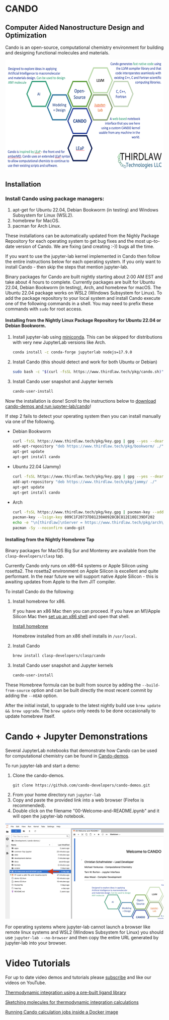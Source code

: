 # CANDO
## Computer Aided Nanostructure Design and Optimization

Cando is an open-source, computational chemistry environment for
building and designing functional molecules and materials.

<div style="text-align: center"><img src="documentation/CANDO_map.png" width=600 height=350 align=center/></div>

## Installation

### Install Cando using package managers:

1. apt-get for Ubuntu 22.04, Debian Bookworm (in testing) and Windows Subsystem for Linux (WSL2).
2. homebrew for MacOS.
3. pacman for Arch Linux.

These installations can be automatically updated from the Nighly Package Repository for each operating system to get bug fixes and the most up-to-date version of Cando. We are fixing (and creating :-)) bugs all the time.

If you want to use the jupyter-lab kernel implemented in Cando then follow the entire instructions below for each operating system.  If you only want to install Cando - then skip the steps that mention jupyter-lab.

Binary packages for Cando are built nightly starting about 2:00 AM EST and take about 4 hours to complete. Currently packages are built for Ubuntu 22.04, Debian Bookworm (in testing), Arch, and homebrew for macOS. The Ubuntu 22.04 package works on WSL2 (Windows Subsystem for Linux). To add the package repository to your local system and install Cando execute one of the following commands in a shell. You may need to prefix these commands with `sudo` for root access.

#### Installing from the Nightly Linux Package Repository for Ubuntu 22.04 or Debian Bookworm.

1. Install jupyter-lab using [miniconda](https://docs.conda.io/en/latest/miniconda.html). This can be skipped for distributions with very new JupyterLab versions like Arch.
   ```bash
   conda install -c conda-forge jupyterlab nodejs=17.9.0
   ```
  
2. Install Cando (this should detect and work for both Ubuntu or Debian)
   ```bash
   sudo bash -c "$(curl -fsSL https://www.thirdlaw.tech/pkg/cando.sh)"
   ```

3. Install Cando user snapshot and Jupyter kernels
   ```bash
   cando-user-install
   ```

Now the installation is done!  Scroll to the instructions below to [download cando-demos and run jupyter-lab/cando](https://github.com/cando-developers/cando/blob/main/README.md#cando--jupyter-demonstrations)!

If step 2 fails to detect your operating system then you can install manually via one of the following.

- Debian Bookworm
  ```bash
  curl -fsSL https://www.thirdlaw.tech/pkg/key.gpg | gpg --yes --dearmor --output /etc/apt/trusted.gpg.d/thirdlaw.gpg
  add-apt-repository "deb https://www.thirdlaw.tech/pkg/bookworm/ ./"
  apt-get update
  apt-get install cando
  ```
- Ubuntu 22.04 (Jammy)
  ```bash
  curl -fsSL https://www.thirdlaw.tech/pkg/key.gpg | gpg --yes --dearmor --output /etc/apt/trusted.gpg.d/thirdlaw.gpg
  add-apt-repository "deb https://www.thirdlaw.tech/pkg/jammy/ ./"
  apt-get update
  apt-get install cando
  ```
- Arch
  ```bash
  curl -fsSL https://www.thirdlaw.tech/pkg/key.gpg | pacman-key --add -
  pacman-key --lsign-key 009C1F20737D81230A0928CBC812E10EC39DF202
  echo -e "\n[thirdlaw]\nServer = https://www.thirdlaw.tech/pkg/arch\n" >>/etc/pacman.conf
  pacman -Sy --noconfirm cando-git
  ```
  
#### Installing from the Nightly Homebrew Tap

Binary packages for MacOS Big Sur and Monterey are available from the `clasp-developers/clasp` tap. 

Currently Cando only runs on x86-64 systems or Apple Silicon using rosetta2. The rosetta2 environment on Apple Silicon is excellent and quite performant. In the near future we will support native Apple Silicon - this is awaiting updates from Apple to the llvm JIT compiler.

To install Cando do the following:

1. Install homebrew for x86.

   If you have an x86 Mac then you can proceed.  If you have an M1/Apple Silicon Mac then [set up an x86 shell](https://osxdaily.com/2020/11/18/how-run-homebrew-x86-terminal-apple-silicon-mac/) and open that shell.

   [Install homebrew](https://brew.sh/)
   
   Homebrew installed from an x86 shell installs in `/usr/local`.
   
2. Install Cando

   ```bash
   brew install clasp-developers/clasp/cando
   ```

3. Install Cando user snapshot and Jupyter kernels
   ```bash
   cando-user-install
   ```

These Homebrew formula can be built from source by adding the `--build-from-source` option and can be built directly the most recent commit by adding the `--HEAD` option.

After the initial install, to upgrade to the latest nightly build use `brew update && brew upgrade`. The `brew update` only needs to be done occasionally to update homebrew itself.

# Cando + Jupyter Demonstrations
Several JupyterLab notebooks that demonstrate how Cando can be used for computational chemistry can be found in [Cando-demos](https://github.com/cando-developers/cando-demos).

To run jupyter-lab and start a demo:

1. Clone the cando-demos.
   ```
   git clone https://github.com/cando-developers/cando-demos.git
   ```
2. From your home directory run ```jupyter-lab```
3. Copy and paste the provided link into a web browser (Firefox is recommended).
4. Double click on the filename "00-Welcome-and-README.ipynb" and it will open the jupyter-lab notebook.
<img src="https://github.com/cando-developers/cando-demos/blob/main/docs/firstGlance01.png" width="600"/>

For operating systems where jupyter-lab cannot launch a browser like remote linux systems and
WSL2 (Windows Subsystem for Linux) you should use ```jupyter-lab --no-browser``` and then copy
the entire URL generated by jupyter-lab into your browser.

# Video Tutorials
For up to date video demos and tutorials please [subscribe](https://www.youtube.com/channel/UC4xYBaHwB2kDCXaRALXdh7w) and like our videos on YouTube.

[Thermodynamic integration using a pre-built ligand library](https://www.youtube.com/watch?v=Md8rrrg7Kvg)

[Sketching molecules for thermodynamic integration calculations](https://www.youtube.com/watch?v=CSa2jzzwves)

[Running Cando calculation jobs inside a Docker image](https://www.youtube.com/watch?v=3bMJB8dV2WU)


